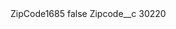 <?xml version="1.0" encoding="UTF-8"?>
<CustomMetadata xmlns="http://soap.sforce.com/2006/04/metadata" xmlns:xsi="http://www.w3.org/2001/XMLSchema-instance" xmlns:xsd="http://www.w3.org/2001/XMLSchema">
    <label>ZipCode1685</label>
    <protected>false</protected>
    <values>
        <field>Zipcode__c</field>
        <value xsi:type="xsd:string">30220</value>
    </values>
</CustomMetadata>
